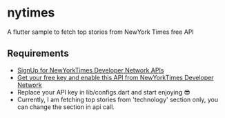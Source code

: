 # nytimes

A flutter sample to fetch top stories from NewYork Times free API

## Requirements

- [SignUp for NewYorkTimes Developer Network APIs](https://developer.nytimes.com)
- [Get your free key and enable this API from NewYorkTimes Developer Network](https://developer.nytimes.com/docs/top-stories-product/1/overview)
- Replace your API key in lib/configs.dart and start enjoying 😎
- Currently, I am fetching top stories from 'technology' section only, you can change the section in api call.





